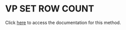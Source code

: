 <!---->
# VP SET ROW COUNT

Click [here](https://developer.4d.com/docs/ViewPro/commands/vp-set-row-count) to access the documentation for this method.

